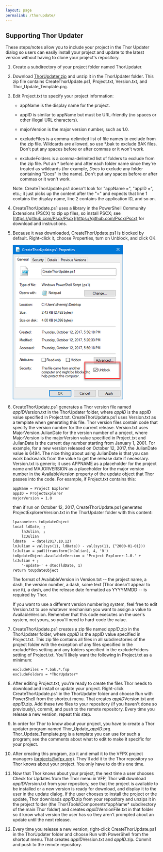 ```yaml
---
layout: page
permalink: /thorupdate/
---
```


## Supporting Thor Updater

These steps/notes allow you to include your project in the Thor Updater dialog so users can easily install your project and update to the latest version without having to clone your project's repository. 

1. Create a subdirectory of your project folder named ThorUpdater.

2. Download [ThorUpdater.zip](https://vfpx.github.io/ThorUpdater/ThorUpdater.zip) and unzip it in the ThorUpdater folder. This zip file contains CreateThorUpdate.ps1, Project.txt, Version.txt, and Thor_Update_Template.prg.

3. Edit Project.txt to specify your project information:

    - appName is the display name for the project.
    
    - appID is similar to appName but must be URL-friendly (no spaces or other illegal URL characters).

    - majorVersion is the major version number, such as 1.0.

    - excludeFiles is a comma-delimited list of file names to exclude from the zip file. Wildcards are allowed, so use *.bak to exclude BAK files. Don't put any spaces before or after commas or it won't work.

    - excludeFolders is a comma-delimited list of folders to exclude from the zip file. Put an * before and after each folder name since they're treated as wildcards (for example, *Docs* to exclude any folder containing "Docs" in the name). Don't put any spaces before or after commas or it won't work.

    Note: CreateThorUpdate.ps1 doesn't look for "appName =", "appID =", etc.; it just picks up the content after the "=" and expects that line 1 contains the display name, line 2 contains the application ID, and so on.

4. CreateThorUpdate.ps1 uses a library in the PowerShell Community Extensions (PSCX) to zip up files, so install PSCX; see [https://github.com/Pscx/Pscx](https://github.com/Pscx/Pscx) for download and instructions.

5. Because it was downloaded, CreateThorUpdate.ps1 is blocked by default. Right-click it, choose Properties, turn on Unblock, and click OK.

    ![](images\unblock.png)

5. CreateThorUpdate.ps1 generates a Thor version file named *appID*Version.txt in the ThorUpdater folder, where *appID* is the appID value specified in Project.txt. CreateThorUpdate.ps1 uses Version.txt as a template when generating this file. Thor version files contain code that specify the version number for the current release. Version.txt uses MajorVersion.JulianDate for the version number of a project, where MajorVersion is the majorVersion value specified in Project.txt and JulianDate is the current day number starting from January 1, 2001. For example, for a new version released on October 12, 2017, the JulianDate value is 6494. The nice thing about using JulianDate is that you can work backwards from the value to get the release date if necessary. Version.txt is generic; it uses APPNAME as a placeholder for the project name and MAJORVERSION as a placeholder for the major version number in the AvailableVersion property of the update object that Thor passes into the code. For example, if Project.txt contains this:

    ```
    appName = Project Explorer  
    appID = ProjectExplorer  
    majorVersion = 1.0
    ```

    then if run on October 12, 2017, CreateThorUpdate.ps1 generates ProjectExplorerVersion.txt in the ThorUpdater folder with this content:

    ```
    lparameters toUpdateObject
    local ldDate, ;
    	lnJulian, ;
    	lcJulian
    ldDate   = date(2017,10,12)
    lnJulian = val(sys(11, ldDate)) - val(sys(11, {^2000-01-01}))
    lcJulian = padl(transform(lnJulian), 4, '0')
    toUpdateObject.AvailableVersion = 'Project Explorer-1.0.' + lcJulian + ;
    	'-update-' + dtoc(ldDate, 1)
    return toUpdateObject
    ```

    The format of AvailableVersion in Version.txt -- the project name, a dash, the version number, a dash, some text (Thor doesn't appear to use it), a dash, and the release date formatted as YYYYMMDD -- is required by Thor.
    
    If you want to use a different version numbering system, feel free to edit Version.txt to use whatever mechanism you want to assign a value to AvailableVersion. Remember that this code executes on the user's system, not yours, so you'll need to hard-code the value.

6. CreateThorUpdate.ps1 creates a zip file named *appID*.zip in the ThorUpdater folder, where *appID* is the appID value specified in Project.txt. This zip file contains all files in all subdirectories of the project folder with the exception of any files specified in the excludeFiles setting and any folders specified in the excludeFolders setting of Project.txt. You'll likely want the following in Project.txt as a minimum:

    ```
    excludeFiles = *.bak,*.fxp
    excludeFolders = *ThorUpdater*
    ```
    
7. After editing Project.txt, you're ready to create the files Thor needs to download and install or update your project. Right-click CreateThorUpdate.ps1 in the ThorUpdater folder and choose Run with PowerShell from the shortcut menu. That creates *appID*Version.txt and *appID*.zip. Add these two files to your repository (if you haven't done so previously), commit, and push to the remote repository. Every time you release a new version, repeat this step.

8. In order for Thor to know about your project, you have to create a Thor updater program named Thor_Update_*appID*.prg. Thor_Update_Template.prg is a template you can use for such a program; see the comments about what to edit to make it specific for your project.

9. After creating this program, zip it and email it to the VFPX project managers (projects@vfpx.org). They'll add it to the Thor repository so Thor knows about your project. You only have to do this one time.

10. Now that Thor knows about your project, the next time a user chooses Check for Updates from the Thor menu in VFP, Thor will download *appID*Version.txt from your repository, see that the project is available to be installed or a new version is ready for download, and display it to the user in the update dialog. If the user chooses to install the project or the update, Thor downloads *appID*.zip from your repository and unzips it in the project folder (the Thor\Tools\Components\*appName* subdirectory of the main Thor folder) and creates *appID*VersionFile.txt in that folder so it know what version the user has so they aren't prompted about an update until the next release.

11. Every time you release a new version, right-click CreateThorUpdate.ps1 in the ThorUpdater folder and choose Run with PowerShell from the shortcut menu. That creates *appID*Version.txt and *appID*.zip. Commit and push to the remote repository.